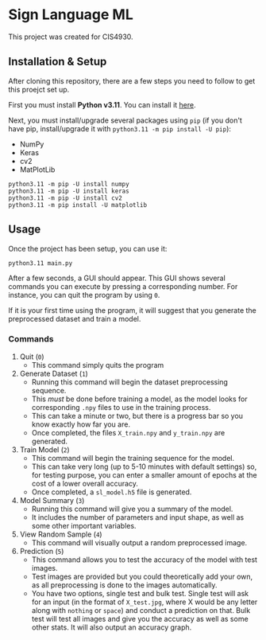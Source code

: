 # Sign Language ML

This project was created for CIS4930.

## Installation & Setup

After cloning this repository, there are a few steps you need to follow to get this proejct set up.

First you must install **Python v3.11**. You can install it [here](https://www.python.org/downloads/release/python-3116/).

Next, you must install/upgrade several packages using `pip` (if you don't have pip, install/upgrade it with `python3.11 -m pip install -U pip`):
* NumPy
* Keras
* cv2
* MatPlotLib
```
python3.11 -m pip -U install numpy
python3.11 -m pip -U install keras
python3.11 -m pip -U install cv2
python3.11 -m pip install -U matplotlib
```

## Usage

Once the project has been setup, you can use it:
```
python3.11 main.py
```

After a few seconds, a GUI should appear. This GUI shows several commands you can execute by pressing a corresponding number. For instance, you can quit the program by using `0`.

If it is your first time using the program, it will suggest that you generate the preprocessed dataset and train a model.

### Commands
1. Quit (`0`)
    * This command simply quits the program
2. Generate Dataset (`1`)
    * Running this command will begin the dataset preprocessing sequence. 
    * This *must* be done before training a model, as the model looks for corresponding `.npy` files to use in the training process.
    * This can take a minute or two, but there is a progress bar so you know exactly how far you are.
    * Once completed, the files `X_train.npy` and `y_train.npy` are generated.
3. Train Model (`2`)
    * This command will begin the training sequence for the model.
    * This can take very long (up to 5-10 minutes with default settings) so, for testing purpose, you can enter a smaller amount of epochs at the cost of a lower overall accuracy.
    * Once completed, a `sl_model.h5` file is generated.
4. Model Summary (`3`)
    * Running this command will give you a summary of the model.
    * It includes the number of parameters and input shape, as well as some other important variables.
5. View Random Sample (`4`)
    * This command will visually output a random preprocessed image.
6. Prediction (`5`)
    * This command allows you to test the accuracy of the model with test images.
    * Test images are provided but you could theoretically add your own, as all preprocessing is done to the images automatically.
    * You have two options, single test and bulk test. Single test will ask for an input (in the format of `X_test.jpg`, where X would be any letter along with `nothing` or `space`) and conduct a prediction on that. Bulk test will test all images and give you the accuracy as well as some other stats. It will also output an accuracy graph.